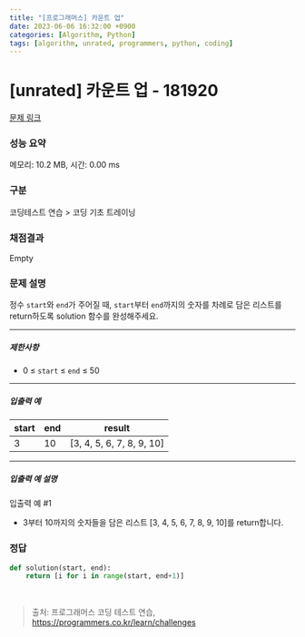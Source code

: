 ```yaml
---
title: "[프로그래머스] 카운트 업"
date: 2023-06-06 16:32:00 +0900
categories: [Algorithm, Python]
tags: [algorithm, unrated, programmers, python, coding]
---
```


# [unrated] 카운트 업 - 181920

[문제 링크](https://school.programmers.co.kr/learn/courses/30/lessons/181920)

### 성능 요약

메모리: 10.2 MB, 시간: 0.00 ms

### 구분

코딩테스트 연습 > 코딩 기초 트레이닝

### 채점결과

Empty

### 문제 설명

<p>정수 <code>start</code>와 <code>end</code>가 주어질 때, <code>start</code>부터 <code>end</code>까지의 숫자를 차례로 담은 리스트를 return하도록 solution 함수를 완성해주세요.</p>

<hr>

<h5>제한사항</h5>

<ul>
<li>0 ≤ <code>start</code> ≤ <code>end</code> ≤ 50</li>
</ul>

<hr>

<h5>입출력 예</h5>

| start | end | result                    |
|-------|-----|---------------------------|
| 3     | 10  | [3, 4, 5, 6, 7, 8, 9, 10] |

<hr>

<h5>입출력 예 설명</h5>

<p>입출력 예 #1</p>

<ul>
<li>3부터 10까지의 숫자들을 담은 리스트 [3, 4, 5, 6, 7, 8, 9, 10]를 return합니다.</li>
</ul>

### 정답

```python
def solution(start, end):
    return [i for i in range(start, end+1)]
```

<br>

> 출처: 프로그래머스 코딩 테스트 연습, https://programmers.co.kr/learn/challenges
